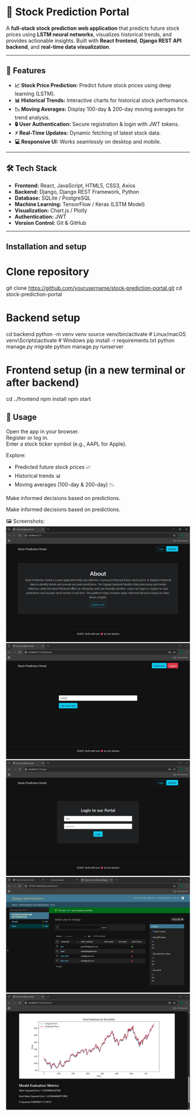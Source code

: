 # 🚀 Stock Prediction Portal

A **full-stack stock prediction web application** that predicts future stock prices using **LSTM neural networks**, visualizes historical trends, and provides actionable insights. Built with **React frontend**, **Django REST API backend**, and **real-time data visualization**.

---

## 🌟 Features

- **📈 Stock Price Prediction:** Predict future stock prices using deep learning (LSTM).
- **📊 Historical Trends:** Interactive charts for historical stock performance.
- **📉 Moving Averages:** Display 100-day & 200-day moving averages for trend analysis.
- **🔒 User Authentication:** Secure registration & login with JWT tokens.
- **⚡ Real-Time Updates:** Dynamic fetching of latest stock data.
- **💻 Responsive UI:** Works seamlessly on desktop and mobile.

---

## 🛠 Tech Stack

- **Frontend:** React, JavaScript, HTML5, CSS3, Axios  
- **Backend:** Django, Django REST Framework, Python  
- **Database:** SQLite / PostgreSQL  
- **Machine Learning:** TensorFlow / Keras (LSTM Model)  
- **Visualization:** Chart.js / Plotly  
- **Authentication:** JWT  
- **Version Control:** Git & GitHub  

---

## Installation and setup

# Clone repository
git clone https://github.com/yourusername/stock-prediction-portal.git
cd stock-prediction-portal

# Backend setup
cd backend
python -m venv venv
source venv/bin/activate       # Linux/macOS
venv\Scripts\activate          # Windows
pip install -r requirements.txt
python manage.py migrate
python manage.py runserver

# Frontend setup (in a new terminal or after backend)
cd ../frontend
npm install
npm start

## 🎯 Usage

Open the app in your browser.  
Register or log in.  
Enter a stock ticker symbol (e.g., AAPL for Apple).  

Explore:  

- Predicted future stock prices 📈  
- Historical trends 📊  
- Moving averages (100-day & 200-day) 📉  

Make informed decisions based on predictions.

Make informed decisions based on predictions.

🖼 Screenshots:
![portal](Screenshots/portal.jpg)
![Dashboard](Screenshots/dashboard.jpg)
![Login Page](Screenshots/login.jpg)
![Backend Page](Screenshots/backend.jpg)
![Results Page](Screenshots/eval.jpg)
